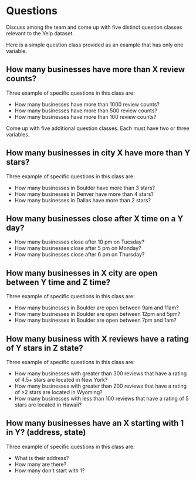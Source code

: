 # Questions

Discuss among the team and come up with five distinct question classes
relevant to the Yelp dataset.

Here is a simple question class provided as an example that has only one
variable.

## How many businesses have more than X review counts?
Three example of specific questions in this class are:
* How many businesses have more than 1000 review counts?
* How many businesses have more than 500 review counts?
* How many businesses have more than 100 review counts?

Come up with five additional question classes. Each must have two or three
variables.

## How many businesses in city X have more than Y stars?
Three example of specific questions in this class are:
* How many businesses in Boulder have more than 3 stars?
* How many businesses in Denver have more than 4 stars?
* How many businesses in Dallas have more than 2 stars?

## How many businesses close after X time on a Y day?
* How many businesses close after 10 pm on Tuesday?
* How many businesses close after 5 pm on Monday?
* How many businesses close after 6 pm on Thursday?

## How many businesses in X city are open between Y time and Z time? 
Three example of specific questions in this class are:
* How many businesses in Boulder are open between 9am and 11am?
* How many businesses in Boulder are open between 12pm and 5pm?
* How many businesses in Boulder are open between 7pm and 1am?

## How many business with X reviews have a rating of Y stars in Z state?
Three example of specific questions in this class are:
* How many businesses with greater than 300 reviews that have a rating of 4.5+ stars are located in New York?
* How many businesses with greater than 200 reviews that have a rating of >2 stars are located in Wyoming?
* How many businesses with less than 100 reviews that have a rating of 5 stars are located in Hawaii?

## How many businesses have an X starting with 1 in Y? (address, state)
Three example of specific questions in this class are:
* What is their address?
* How many are there?
* How many don't start with 1?

